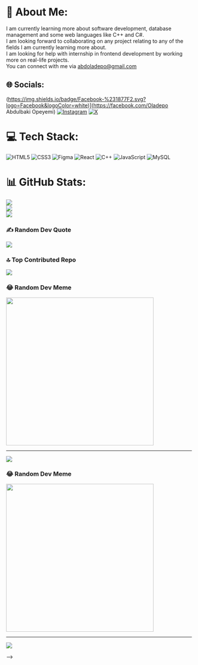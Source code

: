 # 💫 About Me:
I am currently learning more about software development, database management and some web languages like C++ and C#.<br>I am looking forward to collaborating on any project relating to any of the fields I am currently learning more about.<br>I am looking for help with internship in frontend development by working more on real-life projects.<br>You can connect with me via abdoladepo@gmail.com<br>


## 🌐 Socials:
(https://img.shields.io/badge/Facebook-%231877F2.svg?logo=Facebook&logoColor=white)](https://facebook.com/Oladepo Abdulbaki Opeyemi) [![Instagram](https://img.shields.io/badge/Instagram-%23E4405F.svg?logo=Instagram&logoColor=white)](https://instagram.com/sire_tallest_) [![X](https://img.shields.io/badge/X-black.svg?logo=X&logoColor=white)](https://x.com/sire_tallest) 

# 💻 Tech Stack:
![HTML5](https://img.shields.io/badge/html5-%23E34F26.svg?style=for-the-badge&logo=html5&logoColor=white) ![CSS3](https://img.shields.io/badge/css3-%231572B6.svg?style=for-the-badge&logo=css3&logoColor=white) ![Figma](https://img.shields.io/badge/figma-%23F24E1E.svg?style=for-the-badge&logo=figma&logoColor=white) ![React](https://img.shields.io/badge/react-%2320232a.svg?style=for-the-badge&logo=react&logoColor=%2361DAFB) ![C++](https://img.shields.io/badge/c++-%2300599C.svg?style=for-the-badge&logo=c%2B%2B&logoColor=white) ![JavaScript](https://img.shields.io/badge/javascript-%23323330.svg?style=for-the-badge&logo=javascript&logoColor=%23F7DF1E) ![MySQL](https://img.shields.io/badge/mysql-%2300000f.svg?style=for-the-badge&logo=mysql&logoColor=white)
# 📊 GitHub Stats:
![](https://github-readme-stats.vercel.app/api?username=SireTallest&theme=default&hide_border=false&include_all_commits=false&count_private=false)<br/>
![](https://github-readme-streak-stats.herokuapp.com/?user=SireTallest&theme=default&hide_border=false)<br/>
![](https://github-readme-stats.vercel.app/api/top-langs/?username=SireTallest&theme=default&hide_border=false&include_all_commits=false&count_private=false&layout=compact)

### ✍️ Random Dev Quote
![](https://quotes-github-readme.vercel.app/api?type=horizontal&theme=dark)

### 🔝 Top Contributed Repo
![](https://github-contributor-stats.vercel.app/api?username=SireTallest&limit=5&theme=dark&combine_all_yearly_contributions=true)

### 😂 Random Dev Meme
<img src='https://randommeme-five.vercel.app/' style="height: 400px;"/>

---
[![](https://visitcount.itsvg.in/api?id=SireTallest&icon=2&color=6)](https://visitcount.itsvg.in)

<!-- Proudly created with GPRM ( https://gprm.itsvg.in ) -->

### 😂 Random Dev Meme
<img src='https://randommeme-five.vercel.app/' style="height: 400px;"/>

---
[![](https://visitcount.itsvg.in/api?id=SireTallest&icon=2&color=6)](https://visitcount.itsvg.in)

<!-- Proudly created with GPRM ( https://gprm.itsvg.in ) -->
-->
